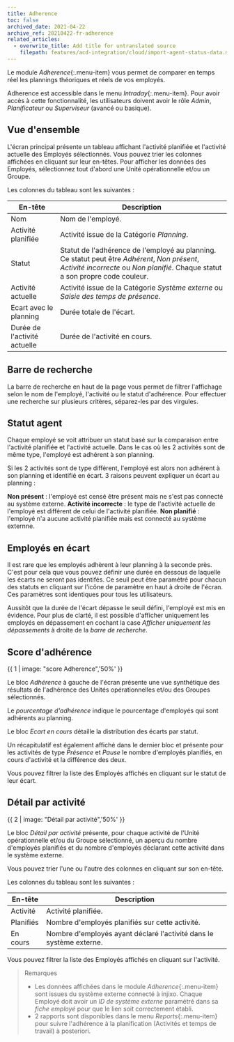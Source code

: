 ```yaml
---
title: Adherence
toc: false
archived_date: 2021-04-22
archive_ref: 20210422-fr-adherence
related_articles:
  - overwrite_title: Add title for untranslated source
    filepath: features/acd-integration/cloud/import-agent-status-data.md
---
```


Le module _Adherence_{:.menu-item} vous permet de comparer en temps réel les plannings théoriques et réels de vos employés.

Adherence est accessible dans le menu _Intraday_{:.menu-item}. Pour avoir accès à cette fonctionnalité, les utilisateurs doivent avoir le rôle *Admin*, *Planificateur* ou *Superviseur* (avancé ou basique).

## Vue d'ensemble

L'écran principal présente un tableau affichant l'activité planifiée et l'activité actuelle des Employés sélectionnés. Vous pouvez trier les colonnes affichées en cliquant sur leur en-têtes.
Pour afficher les données des Employés, sélectionnez tout d'abord une Unité opérationnelle et/ou un Groupe.

Les colonnes du tableau sont les suivantes :

| En-tête | Description |
|--- |--- |
| Nom | Nom de l'employé. |
| Activité planifiée | Activité issue de la Catégorie *Planning*. |
| Statut | Statut de l'adhérence de l'employé au planning. Ce statut peut être *Adhérent*, *Non présent*, *Activité incorrecte* ou *Non planifié*. Chaque statut a son propre code couleur. |
| Activité actuelle | Activité issue de la Catégorie *Système externe* ou *Saisie des temps de présence*. |
| Ecart avec le planning | Durée totale de l'écart. |
| Durée de l'activité actuelle | Durée de l'activité en cours. |

## Barre de recherche

La barre de recherche en haut de la page vous permet de filtrer l'affichage selon le nom de l'employé, l'activité ou le statut d'adhérence. Pour effectuer une recherche sur plusieurs critères, séparez-les par des virgules.

## Statut agent

Chaque employé se voit attribuer un statut basé sur la comparaison entre l'activité planifiée et l'activité actuelle. Dans le cas où les 2 activités sont de même type, l'employé est adhérent à son planning.

Si les 2 activités sont de type différent, l'employé est alors non adhérent à son planning et identifié en écart. 3 raisons peuvent expliquer un écart au planning :

**Non présent** : l'employé est censé être présent mais ne s'est pas connecté au système externe.
**Activité incorrecte** : le type de l'activité actuelle de l'employé est différent de celui de l'activité planifiée.
**Non planifié** : l'employé n'a aucune activité planifiée mais est connecté au système externne.

## Employés en écart

Il est rare que les employés adhèrent à leur planning à la seconde près. C'est pour cela que vous pouvez définir une durée en dessous de laquelle les écarts ne seront pas identifés.
Ce seuil peut être paramétré pour chacun des statuts en cliquant sur l'icône de paramètre en haut à droite de l'écran. Ces paramètres sont identiques pour tous les utilisateurs.

Aussitôt que la durée de l'écart dépasse le seuil défini, l'employé est mis en évidence. Pour plus de clarté, il est possible d'afficher uniquement les employés en dépassement en cochant la case *Afficher uniquement les dépassements* à droite de la *barre de recherche*.

## Score d'adhérence

{{ 1 | image: "score Adherence",'50%' }}

Le bloc *Adhérence* à gauche de l'écran présente une vue synthétique des résultats de l'adhérence des Unités opérationnelles et/ou des Groupes sélectionnés.

Le *pourcentage d'adhérence* indique le pourcentage d'employés qui sont adhérents au planning.

Le bloc *Ecart en cours* détaille la distribution des écarts par statut.

Un récapitulatif est également affiché dans le dernier bloc et présente pour les activités de type *Présence* et *Pause* le nombre d'employés planifiés, en cours d'activité et la différence des deux.

Vous pouvez filtrer la liste des Employés affichés en cliquant sur le statut de leur écart.

## Détail par activité

{{ 2 | image: "Détail par activité",'50%' }}

Le bloc *Détail par activité* présente, pour chaque activité de l'Unité opérationnelle et/ou du Groupe sélectionné, un aperçu du nombre d'employés planifiés et du nombre d'employés déclarant cette activité dans le système externe.

Vous pouvez trier l'une ou l'autre des colonnes en cliquant sur son en-tête.

Les colonnes du tableau sont les suivantes :

| En-tête | Description |
| --- | --- |
| Activité | Activité planifiée. |
| Planifiés | Nombre d'employés planifiés sur cette activité. |
| En cours | Nombre d'employés ayant déclaré l'activité dans le système externe. |

Vous pouvez filtrer la liste des Employés affichés en cliquant sur l'activité.

> Remarques
>
> - Les données affichées dans le module *Adherence*{:.menu-item} sont issues du système externe connecté à injixo. Chaque Employé doit avoir un *ID de système externe* paramétré dans sa *fiche employé* pour que le lien soit correctement établi.
> - 2 rapports sont disponibles dans le menu *Reports*{:.menu-item} pour suivre l'adhérence à la planification (Activités et temps de travail) à posteriori.
